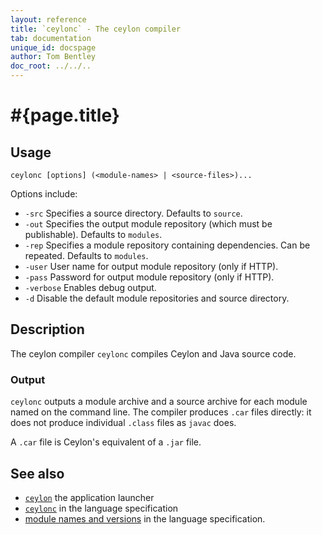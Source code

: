 ```yaml
---
layout: reference
title: `ceylonc` - The ceylon compiler
tab: documentation
unique_id: docspage
author: Tom Bentley
doc_root: ../../..
---
```


# #{page.title}

## Usage 

<!-- lang: none -->
    ceylonc [options] (<module-names> | <source-files>)...

Options include:

* `-src` Specifies a source directory. Defaults to `source`.
* `-out` Specifies the output module repository (which must be publishable).
  Defaults to `modules`.
* `-rep` Specifies a module repository containing dependencies. Can be repeated.
  Defaults to `modules`.
* `-user` User name for output module repository (only if HTTP). <!-- m2 -->
* `-pass` Password for output module repository (only if HTTP). <!-- m2 -->
* `-verbose` Enables debug output.
* `-d` Disable the default module repositories and source directory. <!-- m3 -->

## Description

The ceylon compiler `ceylonc` compiles Ceylon and Java source code. 

### Output

`ceylonc` outputs a module archive and a source archive for 
each module named on the command line. The compiler produces `.car` files 
directly: it does not produce individual `.class` files as `javac` does.

A `.car` file is Ceylon's equivalent of a `.jar` file.

## See also

* [`ceylon`](../ceylon) the application launcher
* [`ceylonc`](#{page.doc_root}/#{site.urls.spec_relative}#thecompiler) in the language specification
* [module names and versions](#{page.doc_root}/#{site.urls.spec_relative}#modulenamesandversionidentifiers) in the language specification.
